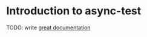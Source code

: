 # Introduction to async-test

TODO: write [great documentation](http://jacobian.org/writing/what-to-write/)
